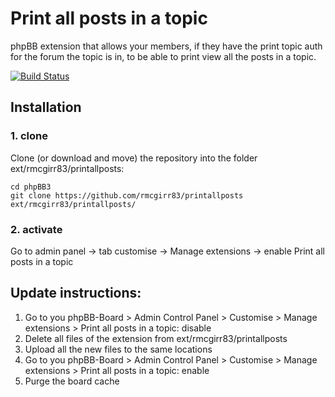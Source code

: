 Print all posts in a topic
=========================

phpBB extension that allows your members, if they have the print topic auth for the forum the topic is in, to be able to print view all the posts in a topic.

[![Build Status](https://travis-ci.org/rmcgirr83/printallposts.svg?branch=master)](https://travis-ci.org/rmcgirr83/printallposts)
## Installation

### 1. clone
Clone (or download and move) the repository into the folder ext/rmcgirr83/printallposts:

```
cd phpBB3
git clone https://github.com/rmcgirr83/printallposts ext/rmcgirr83/printallposts/
```

### 2. activate
Go to admin panel -> tab customise -> Manage extensions -> enable Print all posts in a topic

## Update instructions:
1. Go to you phpBB-Board > Admin Control Panel > Customise > Manage extensions > Print all posts in a topic: disable
2. Delete all files of the extension from ext/rmcgirr83/printallposts
3. Upload all the new files to the same locations
4. Go to you phpBB-Board > Admin Control Panel > Customise > Manage extensions > Print all posts in a topic: enable
5. Purge the board cache
